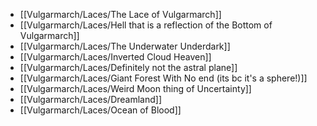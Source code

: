 - [[Vulgarmarch/Laces/The Lace of Vulgarmarch]]
- [[Vulgarmarch/Laces/Hell that is a reflection of the Bottom of Vulgarmarch]]
- [[Vulgarmarch/Laces/The Underwater Underdark]]
- [[Vulgarmarch/Laces/Inverted Cloud Heaven]]
- [[Vulgarmarch/Laces/Definitely not the astral plane]]
- [[Vulgarmarch/Laces/Giant Forest With No end (its bc it's a sphere!)]]
- [[Vulgarmarch/Laces/Weird Moon thing of Uncertainty]]
- [[Vulgarmarch/Laces/Dreamland]]
- [[Vulgarmarch/Laces/Ocean of Blood]]